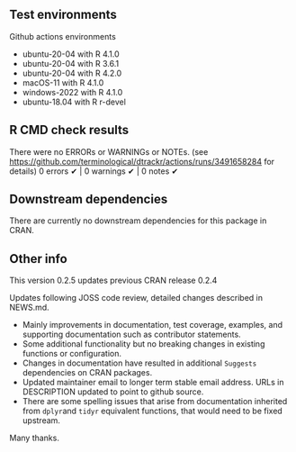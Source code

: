 ## Test environments

Github actions environments
* ubuntu-20-04 with R 4.1.0
* ubuntu-20-04 with R 3.6.1
* ubuntu-20-04 with R 4.2.0
* macOS-11 with R 4.1.0
* windows-2022 with R 4.1.0
* ubuntu-18.04 with R r-devel

## R CMD check results
There were no ERRORs or WARNINGs or NOTEs. 
(see https://github.com/terminological/dtrackr/actions/runs/3491658284 for 
details)
0 errors ✔ | 0 warnings ✔ | 0 notes ✔

## Downstream dependencies
There are currently no downstream dependencies for this package in CRAN.

## Other info
This version 0.2.5 updates previous CRAN release 0.2.4

Updates following JOSS code review, detailed changes described in NEWS.md. 

* Mainly improvements in documentation, test coverage, examples, and supporting 
documentation such as contributor statements. 
* Some additional functionality but no breaking changes in existing functions 
or configuration. 
* Changes in documentation have resulted in additional `Suggests` dependencies 
on CRAN packages.
* Updated maintainer email to longer term stable email address. URLs in 
DESCRIPTION updated to point to github source.
* There are some spelling issues that arise from documentation inherited from 
`dplyr`and `tidyr` equivalent functions, that would need to be fixed upstream.

Many thanks.
